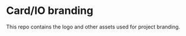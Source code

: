 Card/IO branding
================

This repo contains the logo and other assets used for project branding.